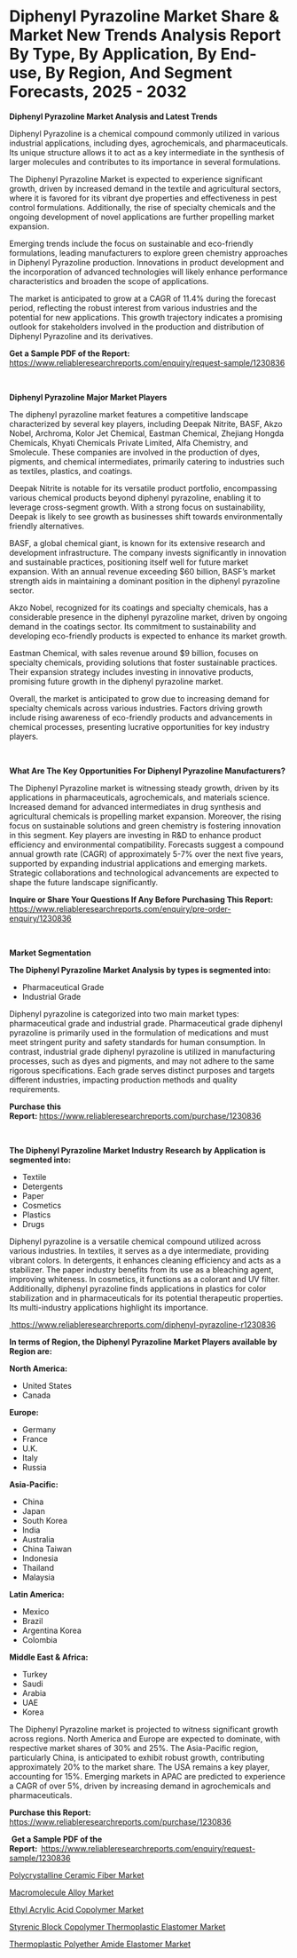 <p><h1>Diphenyl Pyrazoline Market Share & Market New Trends Analysis Report By Type, By Application, By End-use, By Region, And Segment Forecasts, 2025 - 2032</h1></p><p><strong>Diphenyl Pyrazoline Market Analysis and Latest Trends</strong></p>
<p><p>Diphenyl Pyrazoline is a chemical compound commonly utilized in various industrial applications, including dyes, agrochemicals, and pharmaceuticals. Its unique structure allows it to act as a key intermediate in the synthesis of larger molecules and contributes to its importance in several formulations.</p><p>The Diphenyl Pyrazoline Market is expected to experience significant growth, driven by increased demand in the textile and agricultural sectors, where it is favored for its vibrant dye properties and effectiveness in pest control formulations. Additionally, the rise of specialty chemicals and the ongoing development of novel applications are further propelling market expansion. </p><p>Emerging trends include the focus on sustainable and eco-friendly formulations, leading manufacturers to explore green chemistry approaches in Diphenyl Pyrazoline production. Innovations in product development and the incorporation of advanced technologies will likely enhance performance characteristics and broaden the scope of applications.</p><p>The market is anticipated to grow at a CAGR of 11.4% during the forecast period, reflecting the robust interest from various industries and the potential for new applications. This growth trajectory indicates a promising outlook for stakeholders involved in the production and distribution of Diphenyl Pyrazoline and its derivatives.</p></p>
<p><strong>Get a Sample PDF of the Report:&nbsp;</strong> <a href="https://www.reliableresearchreports.com/enquiry/request-sample/1230836?utm_campaign=102&utm_medium=2&utm_source=Github&utm_content=ia&utm_term=03022025&utm_id=diphenyl-pyrazoline">https://www.reliableresearchreports.com/enquiry/request-sample/1230836</a></p>
<p>&nbsp;</p>
<p><strong>Diphenyl Pyrazoline Major Market Players</strong></p>
<p><p>The diphenyl pyrazoline market features a competitive landscape characterized by several key players, including Deepak Nitrite, BASF, Akzo Nobel, Archroma, Kolor Jet Chemical, Eastman Chemical, Zhejiang Hongda Chemicals, Khyati Chemicals Private Limited, Alfa Chemistry, and Smolecule. These companies are involved in the production of dyes, pigments, and chemical intermediates, primarily catering to industries such as textiles, plastics, and coatings.</p><p>Deepak Nitrite is notable for its versatile product portfolio, encompassing various chemical products beyond diphenyl pyrazoline, enabling it to leverage cross-segment growth. With a strong focus on sustainability, Deepak is likely to see growth as businesses shift towards environmentally friendly alternatives.</p><p>BASF, a global chemical giant, is known for its extensive research and development infrastructure. The company invests significantly in innovation and sustainable practices, positioning itself well for future market expansion. With an annual revenue exceeding $60 billion, BASF’s market strength aids in maintaining a dominant position in the diphenyl pyrazoline sector.</p><p>Akzo Nobel, recognized for its coatings and specialty chemicals, has a considerable presence in the diphenyl pyrazoline market, driven by ongoing demand in the coatings sector. Its commitment to sustainability and developing eco-friendly products is expected to enhance its market growth.</p><p>Eastman Chemical, with sales revenue around $9 billion, focuses on specialty chemicals, providing solutions that foster sustainable practices. Their expansion strategy includes investing in innovative products, promising future growth in the diphenyl pyrazoline market.</p><p>Overall, the market is anticipated to grow due to increasing demand for specialty chemicals across various industries. Factors driving growth include rising awareness of eco-friendly products and advancements in chemical processes, presenting lucrative opportunities for key industry players.</p></p>
<p>&nbsp;</p>
<p><strong>What Are The Key Opportunities For Diphenyl Pyrazoline Manufacturers?</strong></p>
<p><p>The Diphenyl Pyrazoline market is witnessing steady growth, driven by its applications in pharmaceuticals, agrochemicals, and materials science. Increased demand for advanced intermediates in drug synthesis and agricultural chemicals is propelling market expansion. Moreover, the rising focus on sustainable solutions and green chemistry is fostering innovation in this segment. Key players are investing in R&D to enhance product efficiency and environmental compatibility. Forecasts suggest a compound annual growth rate (CAGR) of approximately 5-7% over the next five years, supported by expanding industrial applications and emerging markets. Strategic collaborations and technological advancements are expected to shape the future landscape significantly.</p></p>
<p><strong>Inquire or Share Your Questions If Any Before Purchasing This Report:</strong> <a href="https://www.reliableresearchreports.com/enquiry/pre-order-enquiry/1230836?utm_campaign=102&utm_medium=2&utm_source=Github&utm_content=ia&utm_term=03022025&utm_id=diphenyl-pyrazoline">https://www.reliableresearchreports.com/enquiry/pre-order-enquiry/1230836</a></p>
<p>&nbsp;</p>
<p><strong>Market Segmentation</strong></p>
<p><strong>The Diphenyl Pyrazoline Market Analysis by types is segmented into:</strong></p>
<p><ul><li>Pharmaceutical Grade</li><li>Industrial Grade</li></ul></p>
<p><p>Diphenyl pyrazoline is categorized into two main market types: pharmaceutical grade and industrial grade. Pharmaceutical grade diphenyl pyrazoline is primarily used in the formulation of medications and must meet stringent purity and safety standards for human consumption. In contrast, industrial grade diphenyl pyrazoline is utilized in manufacturing processes, such as dyes and pigments, and may not adhere to the same rigorous specifications. Each grade serves distinct purposes and targets different industries, impacting production methods and quality requirements.</p></p>
<p><strong>Purchase this Report:&nbsp;</strong><a href="https://www.reliableresearchreports.com/purchase/1230836?utm_campaign=102&utm_medium=2&utm_source=Github&utm_content=ia&utm_term=03022025&utm_id=diphenyl-pyrazoline">https://www.reliableresearchreports.com/purchase/1230836</a></p>
<p>&nbsp;</p>
<p><strong>The Diphenyl Pyrazoline Market Industry Research by Application is segmented into:</strong></p>
<p><ul><li>Textile</li><li>Detergents</li><li>Paper</li><li>Cosmetics</li><li>Plastics</li><li>Drugs</li></ul></p>
<p><p>Diphenyl pyrazoline is a versatile chemical compound utilized across various industries. In textiles, it serves as a dye intermediate, providing vibrant colors. In detergents, it enhances cleaning efficiency and acts as a stabilizer. The paper industry benefits from its use as a bleaching agent, improving whiteness. In cosmetics, it functions as a colorant and UV filter. Additionally, diphenyl pyrazoline finds applications in plastics for color stabilization and in pharmaceuticals for its potential therapeutic properties. Its multi-industry applications highlight its importance.</p></p>
<p><a href="https://www.reliableresearchreports.com/diphenyl-pyrazoline-r1230836?utm_campaign=102&utm_medium=2&utm_source=Github&utm_content=ia&utm_term=03022025&utm_id=diphenyl-pyrazoline">&nbsp;https://www.reliableresearchreports.com/diphenyl-pyrazoline-r1230836</a></p>
<p><strong>In terms of Region, the Diphenyl Pyrazoline Market Players available by Region are:</strong></p>
<p>
    <p> <strong> North America: </strong>
        <ul>
            <li>United States</li>
            <li>Canada</li>
        </ul>
        </p> 
    <p> <strong> Europe: </strong>
        <ul>
            <li>Germany</li>
            <li>France</li>
            <li>U.K.</li>
            <li>Italy</li>
            <li>Russia</li>
        </ul>
        </p> 
    <p> <strong> Asia-Pacific: </strong>
        <ul>
            <li>China</li>
            <li>Japan</li>
            <li>South Korea</li>
            <li>India</li>
            <li>Australia</li>
            <li>China Taiwan</li>
            <li>Indonesia</li>
            <li>Thailand</li>
            <li>Malaysia</li>
        </ul>
        </p> 
    <p> <strong> Latin America: </strong>
        <ul>
            <li>Mexico</li>
            <li>Brazil</li>
            <li>Argentina Korea</li>
            <li>Colombia</li>
        </ul>
        </p> 
    <p> <strong> Middle East & Africa: </strong>
        <ul>
            <li>Turkey</li>
            <li>Saudi</li>
            <li>Arabia</li>
            <li>UAE</li>
            <li>Korea</li>
        </ul>
    </p>
    </p>
<p><p>The Diphenyl Pyrazoline market is projected to witness significant growth across regions. North America and Europe are expected to dominate, with respective market shares of 30% and 25%. The Asia-Pacific region, particularly China, is anticipated to exhibit robust growth, contributing approximately 20% to the market share. The USA remains a key player, accounting for 15%. Emerging markets in APAC are predicted to experience a CAGR of over 5%, driven by increasing demand in agrochemicals and pharmaceuticals.</p></p>
<p><strong>Purchase this Report: </strong><a href="https://www.reliableresearchreports.com/purchase/1230836?utm_campaign=102&utm_medium=2&utm_source=Github&utm_content=ia&utm_term=03022025&utm_id=diphenyl-pyrazoline">https://www.reliableresearchreports.com/purchase/1230836</a></p>
<p>&nbsp;<strong>Get a Sample PDF of the Report:&nbsp;&nbsp;</strong><a href="https://www.reliableresearchreports.com/enquiry/request-sample/1230836?utm_campaign=102&utm_medium=2&utm_source=Github&utm_content=ia&utm_term=03022025&utm_id=diphenyl-pyrazoline">https://www.reliableresearchreports.com/enquiry/request-sample/1230836</a></p>
<p><strong></strong></p>
<p><p><a href="https://github.com/gamuoodhub/Market-Research-Report-List-1/blob/main/polycrystalline-ceramic-fiber-market.md?utm_campaign=102&utm_medium=2&utm_source=Github&utm_content=ia&utm_term=03022025&utm_id=diphenyl-pyrazoline">Polycrystalline Ceramic Fiber Market</a></p><p><a href="https://github.com/mayabungard8092/Market-Research-Report-List-1/blob/main/macromolecule-alloy-market.md?utm_campaign=102&utm_medium=2&utm_source=Github&utm_content=ia&utm_term=03022025&utm_id=diphenyl-pyrazoline">Macromolecule Alloy Market</a></p><p><a href="https://github.com/tamiaknaub6/Market-Research-Report-List-1/blob/main/ethyl-acrylic-acid-copolymer-market.md?utm_campaign=102&utm_medium=2&utm_source=Github&utm_content=ia&utm_term=03022025&utm_id=diphenyl-pyrazoline">Ethyl Acrylic Acid Copolymer Market</a></p><p><a href="https://github.com/mathastilley812967/Market-Research-Report-List-1/blob/main/styrenic-block-copolymer-thermoplastic-elastomer-market.md?utm_campaign=102&utm_medium=2&utm_source=Github&utm_content=ia&utm_term=03022025&utm_id=diphenyl-pyrazoline">Styrenic Block Copolymer Thermoplastic Elastomer Market</a></p><p><a href="https://github.com/uramalorr/Market-Research-Report-List-1/blob/main/thermoplastic-polyether-amide-elastomer-market.md?utm_campaign=102&utm_medium=2&utm_source=Github&utm_content=ia&utm_term=03022025&utm_id=diphenyl-pyrazoline">Thermoplastic Polyether Amide Elastomer Market</a></p></p>